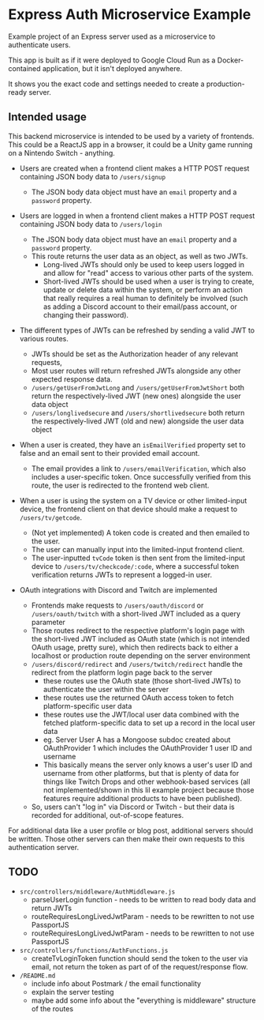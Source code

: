 # Express Auth Microservice Example
Example project of an Express server used as a microservice to authenticate users.

This app is built as if it were deployed to Google Cloud Run as a Docker-contained application, but it isn't deployed anywhere. 

It shows you the exact code and settings needed to create a production-ready server.

## Intended usage

This backend microservice is intended to be used by a variety of frontends. This could be a ReactJS app in a browser, it could be a Unity game running on a Nintendo Switch - anything.

- Users are created when a frontend client makes a HTTP POST request containing JSON body data to `/users/signup`
	- The JSON body data object must have an  `email` property and a `password` property.

- Users are logged in when a frontend client makes a HTTP POST request containing JSON body data to `/users/login`
	- The JSON body data object must have an  `email` property and a `password` property.
	- This route returns the user data as an object, as well as two JWTs.
		- Long-lived JWTs should only be used to keep users logged in and allow for "read" access to various other parts of the system.
		- Short-lived JWTs should be used when a user is trying to create, update or delete data within the system, or perform an action that really requires a real human to definitely be involved (such as adding a Discord account to their email/pass account, or changing their password).

- The different types of JWTs can be refreshed by sending a valid JWT to various routes.
	- JWTs should be set as the Authorization header of any relevant requests, 
	- Most user routes will return refreshed JWTs alongside any other expected response data.
	- `/users/getUserFromJwtLong` and `/users/getUserFromJwtShort` both return the respectively-lived JWT (new ones) alongside the user data object
	- `/users/longlivedsecure` and `/users/shortlivedsecure` both return the respectively-lived JWT (old and new) alongside the user data object

- When a user is created, they have an `isEmailVerified` property set to false and an email sent to their provided email account.
	- The email provides a link to `/users/emailVerification`, which also includes a user-specific token. Once successfully verified from this route, the user is redirected to the frontend web client.

- When a user is using the system on a TV device or other limited-input device, the frontend client on that device should make a request to `/users/tv/getcode`.
	- (Not yet implemented) A token code is created and then emailed to the user.
	- The user can manually input into the limited-input frontend client.
	- The user-inputted `tvCode` token is then sent from the limited-input device to `/users/tv/checkcode/:code`, where a successful token verification returns JWTs to represent a logged-in user.

- OAuth integrations with Discord and Twitch are implemented
	- Frontends make requests to `/users/oauth/discord` or `/users/oauth/twitch` with a short-lived JWT included as a query parameter
	- Those routes redirect to the respective platform's login page with the short-lived JWT included as OAuth state (which is not intended OAuth usage, pretty sure), which then redirects back to either a localhost or production route depending on the server environment
	- `/users/discord/redirect` and `/users/twitch/redirect` handle the redirect from the platform login page back to the server
		- these routes use the OAuth state (those short-lived JWTs) to authenticate the user within the server
		- these routes use the returned OAuth access token to fetch platform-specific user data
		- these routes use the JWT/local user data combined with the fetched platform-specific data to set up a record in the local user data
		- eg. Server User A has a Mongoose subdoc created about OAuthProvider 1 which includes the OAuthProvider 1 user ID and username
		- This basically means the server only knows a user's user ID and username from other platforms, but that is plenty of data for things like Twitch Drops and other webhook-based services (all not implemented/shown in this lil example project because those features require additional products to have been published).
	- So, users can't "log in" via Discord or Twitch - but their data is recorded for additional, out-of-scope features.


For additional data like a user profile or blog post, additional servers should be written. Those other servers can then make their own requests to this authentication server.


## TODO

- `src/controllers/middleware/AuthMiddleware.js` 
	- parseUserLogin function - needs to be written to read body data and return JWTs
	- routeRequiresLongLivedJwtParam - needs to be rewritten to not use PassportJS
	- routeRequiresLongLivedJwtParam - needs to be rewritten to not use PassportJS
- `src/controllers/functions/AuthFunctions.js`
	- createTvLoginToken function should send the token to the user via email, not return the token as part of of the request/response flow.
- `/README.md`
	- include info about Postmark / the email functionality
	- explain the server testing
	- maybe add some info about the "everything is middleware" structure of the routes